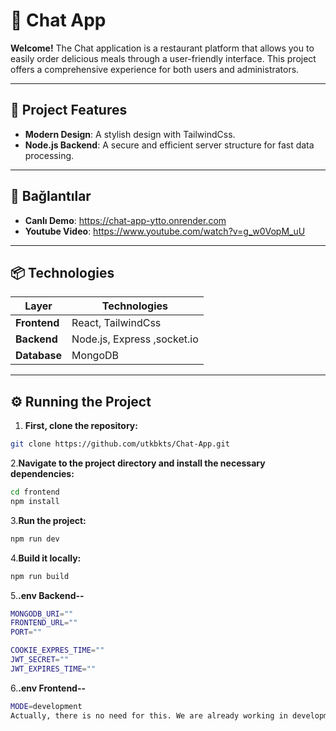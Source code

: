 # 🎉 Chat App

**Welcome!** The Chat application is a restaurant platform that allows you to easily order delicious meals through a user-friendly interface. This project offers a comprehensive experience for both users and administrators.

---


## 🚀 Project Features

- **Modern Design**: A stylish design with TailwindCss.
- **Node.js Backend**: A secure and efficient server structure for fast data processing.

---

## 🔗 Bağlantılar

- **Canlı Demo**: https://chat-app-ytto.onrender.com
- **Youtube Video**: https://www.youtube.com/watch?v=g_w0VopM_uU
---
## 📦 Technologies

| Layer      | Technologies                |
|-------------|-----------------------------|
| **Frontend**| React, TailwindCss          |
| **Backend** | Node.js, Express ,socket.io |
| **Database**| MongoDB                   |

---

## ⚙️ Running the Project
1. **First, clone the repository:**
```bash
git clone https://github.com/utkbkts/Chat-App.git
```
2.**Navigate to the project directory and install the necessary dependencies:**
 ```bash
cd frontend
npm install
```
3.**Run the project:**
 ```bash
npm run dev
```
4.**Build it locally:**
```bash
npm run build
```
5.**.env Backend--**
```bash
MONGODB_URI=""
FRONTEND_URL=""
PORT=""

COOKIE_EXPRES_TIME=""
JWT_SECRET=""
JWT_EXPIRES_TIME=""


```
6.**.env Frontend--**
```bash
MODE=development
Actually, there is no need for this. We are already working in development mode. When we deploy, it automatically goes to production mode.
```

